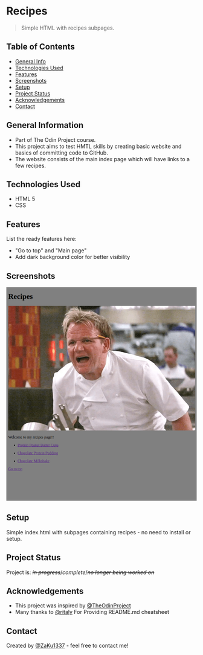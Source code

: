 # Recipes
>Simple HTML with recipes subpages.


## Table of Contents
* [General Info](#general-information)
* [Technologies Used](#technologies-used)
* [Features](#features)
* [Screenshots](#screenshots)
* [Setup](#setup)
* [Project Status](#project-status)
* [Acknowledgements](#acknowledgements)
* [Contact](#contact)


## General Information
- Part of The Odin Project course. 
- This project aims to test HMTL skills by creating basic website and basics of committing code to GitHub. 
- The website consists of the main index page which will have links to a few recipes.


## Technologies Used
- HTML 5
- CSS


## Features
List the ready features here:
- "Go to top" and "Main page"
- Add dark background color for better visibility


## Screenshots
![Landing page](./img/git-preview.jpg)


## Setup
Simple index.html with subpages containing recipes - no need to install or setup.


## Project Status
Project is: <s>_in progress_</s>/_complete_/<s>_no longer being worked on_</s>


## Acknowledgements
- This project was inspired by [@TheOdinProject](https://github.com/TheOdinProject)
- Many thanks to [@ritaly](https://github.com/ritaly) For Providing README.md cheatsheet


## Contact
Created by [@ZaKu1337](https://github.com/ZaKu1337) - feel free to contact me!